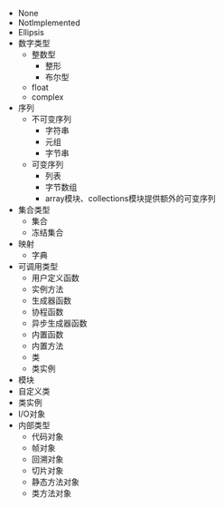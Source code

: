 - None
- Notlmplemented
- Ellipsis
- 数字类型
  - 整数型
    - 整形
    - 布尔型
  - float
  - complex
- 序列
  - 不可变序列
    - 字符串
    - 元组
    - 字节串
  - 可变序列
    - 列表
    - 字节数组
    - array模块、collections模块提供额外的可变序列
- 集合类型
  - 集合
  - 冻结集合
- 映射
  - 字典
- 可调用类型
  - 用户定义函数
  - 实例方法
  - 生成器函数
  - 协程函数
  - 异步生成器函数
  - 内置函数
  - 内置方法
  - 类
  - 类实例
- 模块
- 自定义类
- 类实例
- I/O对象
- 内部类型
  - 代码对象
  - 帧对象
  - 回溯对象
  - 切片对象
  - 静态方法对象
  - 类方法对象